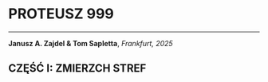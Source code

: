 # PROTEUSZ 999

---

**Janusz A. Zajdel & Tom Sapletta**,  *Frankfurt, 2025*


## CZĘŚĆ I: ZMIERZCH STREF
